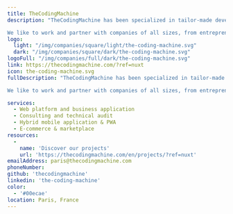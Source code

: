 ```yaml
---
title: TheCodingMachine
description: "TheCodingMachine has been specialized in tailor-made development around Open Source technologies for more than 15 years.

We like to work and partner with companies of all sizes, from entrepreneurs to multinationals, in all sectors. Technical expertise, challenge (and curiosity) is what drives us."
logo: 
  light: "/img/companies/square/light/the-coding-machine.svg"
  dark: "/img/companies/square/dark/the-coding-machine.svg"
logoFull: "/img/companies/full/dark/the-coding-machine.svg"
link: https://thecodingmachine.com/?ref=nuxt
icon: the-coding-machine.svg
fullDescription: "TheCodingMachine has been specialized in tailor-made development around Open Source technologies for more than 15 years.

We like to work and partner with companies of all sizes, from entrepreneurs to multinationals, in all sectors. Technical expertise, challenge (and curiosity) is what drives us."

services:
  - Web platform and business application
  - Consulting and technical audit
  - Hybrid mobile application & PWA
  - E-commerce & marketplace
resources:
  -
    name: 'Discover our projects'
    url: 'https://thecodingmachine.com/en/projects/?ref=nuxt'
emailAddress: paris@thecodingmachine.com
phoneNumber:
github: 'thecodingmachine'
linkedin: 'the-coding-machine'
color:
  - '#00ecae'
location: Paris, France
---
```

